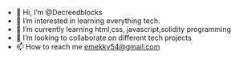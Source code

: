 - 👋 Hi, I’m @Decreedblocks
- 👀 I’m interested in learning everything tech.
- 🌱 I’m currently learning html,css, javascript,solidity programming
- 💞️ I’m looking to collaborate on different tech projects
- 📫 How to reach me emekky54@gmail.com

<!---
Decreedblocks/Decreedblocks is a ✨ special ✨ repository because its `README.md` (this file) appears on your GitHub profile.
You can click the Preview link to take a look at your changes.
--->
